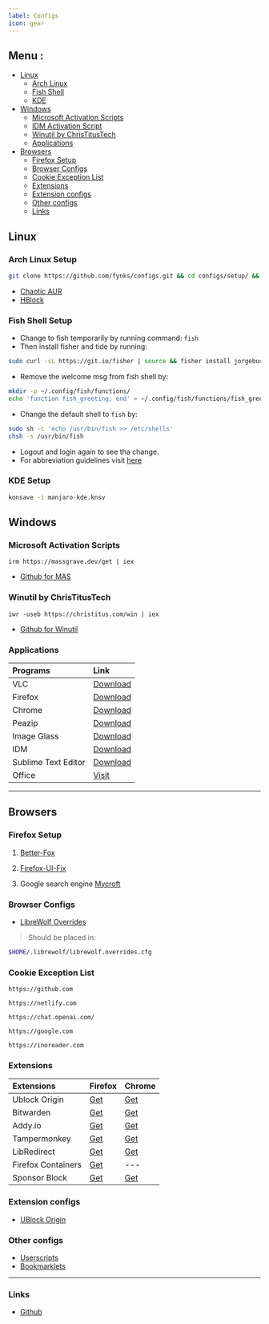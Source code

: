 ```yaml
---
label: Configs
icon: gear
---
```


## Menu :

- [Linux](#linux)
    - [Arch Linux](#arch-linux-setup)
    - [Fish Shell](#fish-shell-setup)
    - [KDE](#kde-setup)
- [Windows](#windows)
    - [Microsoft Activation Scripts](#microsoft-activation-scripts)
    - [IDM Activation Script](#idm-activation-script)
    - [Winutil by ChrisTitusTech](#winutil-by-christitustech)
    - [Applications](#applications)
- [Browsers](#browsers)
    - [Firefox Setup](#firefox-setup)
    - [Browser Configs](#browser-configs)
    - [Cookie Exception List](#cookie-exception-list)
    - [Extensions](#extensions)
    - [Extension configs](#extension-configs)
    - [Other configs](#other-configs)
    - [Links](#links)

## Linux

### Arch Linux Setup

``` sh
git clone https://github.com/fynks/configs.git && cd configs/setup/ && sudo chmod +x ./setup.sh && sudo ./setup.sh
```

- [Chaotic AUR](https://github.com/chaotic-aur)
- [HBlock](https://raw.githubusercontent.com/fynks/configs/main/setup/configs/hblock_sources.list)

### Fish Shell Setup

- Change to fish temporarily by running command: `fish`
- Then install fisher and tide by running:

 ``` bash
 sudo curl -sL https://git.io/fisher | source && fisher install jorgebucaran/fisher && fisher install ilancosman/tide
 ```

- Remove the welcome msg from fish shell by:

 ``` bash
 mkdir -p ~/.config/fish/functions/
echo 'function fish_greeting; end' > ~/.config/fish/functions/fish_greeting.fish
```

- Change the default shell to `fish` by:

``` bash
sudo sh -c 'echo /usr/bin/fish >> /etc/shells'
chsh -s /usr/bin/fish 
```

- Logout and login again to see tha change.
- For abbreviation guidelines visit [here](https://fishshell.com/docs/current/cmds/abbr.html#examples)

### KDE Setup

``` bash
konsave -i manjaro-kde.knsv
```

## Windows

### Microsoft Activation Scripts

``` pwsh
irm https://massgrave.dev/get | iex
```

- [Github for MAS](https://github.com/massgravel/Microsoft-Activation-Scripts)

### Winutil by ChrisTitusTech

``` pwsh
iwr -useb https://christitus.com/win | iex
```

- [Github for Winutil](https://github.com/ChrisTitusTech/winutil)

### Applications

| **Programs**        | **Link**                                                                                 |
|:--------------------|:-----------------------------------------------------------------------------------------|
| VLC                 | [Download](https://www.videolan.org/vlc/download-windows.html)                           |
| Firefox             | [Download](https://download.mozilla.org/?product=firefox-latest-ssl&os=win64&lang=en-US) |
| Chrome              | [Download](https://www.google.com/intl/en/chrome/?standalone=1)                          |
| Peazip              | [Download](https://github.com/peazip/PeaZip/releases/latest)                             |
| Image Glass         | [Download](https://github.com/d2phap/ImageGlass/releases)                                |
| IDM                 | [Download](https://www.internetdownloadmanager.com/download.html)                        |
| Sublime Text Editor | [Download](https://www.sublimetext.com/download_thanks?target=win-x64)                   |
| Office              | [Visit](https://massgrave.dev/genuine-installation-media.html)                           |

---

## Browsers

### Firefox Setup

1. [Better-Fox](https://github.com/yokoffing/Betterfox/blob/main/user.js)

2. [Firefox-UI-Fix](https://github.com/black7375/Firefox-UI-Fix/releases/latest)
   
3. Google search
   engine [Mycroft](https://mycroftproject.com/install.html?id=14909&basename=google&icontype=ico&name=Google)

### Browser Configs

- [LibreWolf Overrides](https://raw.githubusercontent.com/fynks/configs/main/setup/browsers/librewolf.overrides.cfg)

> Should be placed in:

```bash
$HOME/.librewolf/librewolf.overrides.cfg
```

### Cookie Exception List

```uri
https://github.com
```

```uri
https://netlify.com
```

```uri
https://chat.openai.com/
```

```uri
https://google.com
```

```uri
https://inoreader.com
```

### Extensions

| **Extensions**     | **Firefox**                                                                       | **Chrome**                                                                                                  |
|:-------------------|:----------------------------------------------------------------------------------|:------------------------------------------------------------------------------------------------------------|
| Ublock Origin      | [Get](https://addons.mozilla.org/en-GB/firefox/addon/ublock-origin/)              | [Get](https://chrome.google.com/webstore/detail/ublock-origin/cjpalhdlnbpafiamejdnhcphjbkeiagm)             |
| Bitwarden          | [Get](https://addons.mozilla.org/en-US/firefox/addon/bitwarden-password-manager/) | [Get](https://chrome.google.com/webstore/detail/bitwarden-free-password-m/nngceckbapebfimnlniiiahkandclblb) |
| Addy.io            | [Get](https://addons.mozilla.org/en-US/firefox/addon/addy_io/)                    | [Get](https://chrome.google.com/webstore/detail/addyio-anonymous-email-fo/iadbdpnoknmbdeolbapdackdcogdmjpe) |
| Tampermonkey       | [Get](https://addons.mozilla.org/en-US/firefox/addon/tampermonkey/)               | [Get](https://chrome.google.com/webstore/detail/tampermonkey/dhdgffkkebhmkfjojejmpbldmpobfkfo)              |
| LibRedirect        | [Get](https://addons.mozilla.org/firefox/addon/libredirect/)                      | [Get](https://github.com/libredirect/libredirect/blob/master/chromium.md)                                   |
| Firefox Containers | [Get](https://addons.mozilla.org/en-US/firefox/addon/multi-account-containers/)   | ---                                                                                                         |        
| Sponsor Block      | [Get](https://addons.mozilla.org/en-US/firefox/addon/sponsorblock/)               | [Get](https://chrome.google.com/webstore/detail/mnjggcdmjocbbbhaepdhchncahnbgone)                           |

### Extension configs

- [UBlock Origin](https://raw.githubusercontent.com/fynks/configs/main/browsers/u_block_origin_configs.txt)

### Other configs

- [Userscripts](https://github.com/fynks/userscripts)
- [Bookmarklets](https://github.com/fynks/configs/blob/main/browsers/bookmarklets.md)

---

### Links

- [Github](https://github.com/fynks/configs)
